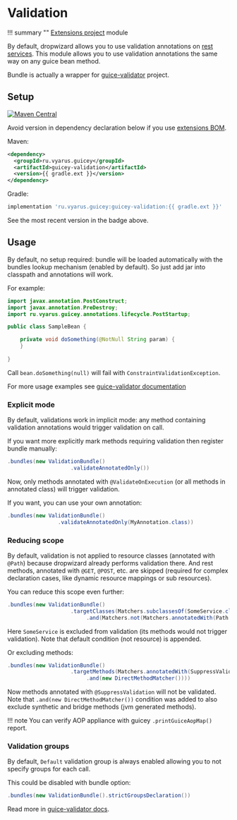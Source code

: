 # Validation

!!! summary ""
    [Extensions project](https://github.com/xvik/dropwizard-guicey-ext/tree/master/guicey-validation) module


By default, dropwizard allows you to use validation annotations on [rest services](https://www.dropwizard.io/en/stable/manual/validation.html).
This module allows you to use validation annotations the same way on any guice bean method.

Bundle is actually a wrapper for [guice-validator](https://github.com/xvik/guice-validator) project.

## Setup

[![Maven Central](https://img.shields.io/maven-central/v/ru.vyarus.guicey/guicey-validation.svg?style=flat)](https://maven-badges.herokuapp.com/maven-central/ru.vyarus.guicey/guicey-validation)

Avoid version in dependency declaration below if you use [extensions BOM](../guicey-bom). 

Maven:

```xml
<dependency>
  <groupId>ru.vyarus.guicey</groupId>
  <artifactId>guicey-validation</artifactId>
  <version>{{ gradle.ext }}</version>
</dependency>
```

Gradle:

```groovy
implementation 'ru.vyarus.guicey:guicey-validation:{{ gradle.ext }}'
```

See the most recent version in the badge above.


## Usage

By default, no setup required: bundle will be loaded automatically with the bundles lookup mechanism (enabled by default).
So just add jar into classpath and annotations will work.

For example:

```java
import javax.annotation.PostConstruct;
import javax.annotation.PreDestroy;
import ru.vyarus.guicey.annotations.lifecycle.PostStartup;

public class SampleBean {    

    private void doSomething(@NotNull String param) {        
    }
    
}
```         

Call `bean.doSomething(null)` will fail with `ConstraintValidationException`.

For more usage examples see [guice-validator documentation](https://github.com/xvik/guice-validator#examples) 

### Explicit mode

By default, validations work in implicit mode: any method containing validation annotations would trigger validation
on call.

If you want more explicitly mark methods requiring validation then register bundle manually:

```java
.bundles(new ValidationBundle()
                    .validateAnnotatedOnly())
```                                                     

Now, only methods annotated with `@ValidateOnExecution` (or all methods in annotated class)
will trigger validation.

If you want, you can use your own annotation:

```java
.bundles(new ValidationBundle()
                .validateAnnotatedOnly(MyAnnotation.class))
```                                                     

### Reducing scope

By default, validation is not applied to resource classes (annotated with `@Path`) because
dropwizard already performs validation there. And rest methods, annotated with `@GET`, `@POST`, etc. 
are skipped (required for complex declaration cases, like dynamic resource mappings or sub resources). 

You can reduce this scope even further:

```java
.bundles(new ValidationBundle()
                    .targetClasses(Matchers.subclassesOf(SomeService.class)
                         .and(Matchers.not(Matchers.annotatedWith(Path.class)))))
```                                                     

Here `SomeService` is excluded from validation (its methods would not trigger validation). 
Note that default condition (not resource) is appended.


Or excluding methods:

```java
.bundles(new ValidationBundle()
                    .targetMethods(Matchers.annotatedWith(SuppressValidation.class)
                         .and(new DirectMethodMatcher())))
```

Now methods annotated with `@SuppressValidation` will not be validated. Note that
`.and(new DirectMethodMatcher())` condition was added to also exclude synthetic and bridge methods (jvm generated methods).

!!! note 
    You can verify AOP appliance with guicey `.printGuiceAopMap()` report.

### Validation groups

By default, `Default` validation group is always enabled allowing you to not specify
groups for each call. 

This could be disabled with bundle option:

```java
.bundles(new ValidationBundle().strictGroupsDeclaration())
```

Read more in [guice-validator docs](https://github.com/xvik/guice-validator#default-group-specifics).
